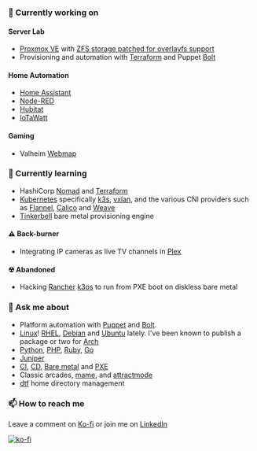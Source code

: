 ### 🔭 Currently working on

#### Server Lab

* [Proxmox VE] with [ZFS storage patched for overlayfs support]
* Provisioning and automation with [Terraform] and Puppet [Bolt]

#### Home Automation

* [Home Assistant]
* [Node-RED]
* [Hubitat]
* [IoTaWatt]

#### Gaming

* Valheim [Webmap]

### 🌱 Currently learning

* HashiCorp [Nomad] and [Terraform]
* [Kubernetes] specifically [k3s], [vxlan], and the various CNI providers
  such as [Flannel], [Calico] and [Weave]
* [Tinkerbell] bare metal provisioning engine

#### ⚠ Back-burner

* Integrating IP cameras as live TV channels in [Plex] 

#### ☢ Abandoned

* Hacking [Rancher] [k3os] to run from PXE boot on diskless bare metal

### 💬 Ask me about

* Platform automation with [Puppet] and [Bolt].
* [Linux]! [RHEL], [Debian] and [Ubuntu] lately. I've been known to publish a package or two for [Arch]
* [Python], [PHP], [Ruby], [Go]
* [Juniper]
* [CI], [CD], [Bare metal] and [PXE]
* Classic arcades, [mame], and [attractmode]
* [dtf] home directory management

### 📫 How to reach me

Leave a comment on [Ko-fi] or join me on [LinkedIn]

[![ko-fi](https://ko-fi.com/img/githubbutton_sm.svg)](https://ko-fi.com/X8X46DOM3)

[Tinkerbell]: https://tinkerbell.org/
[Linux]: https://linux.org
[RHEL]: https://redhat.com
[Debian]: https://debian.org
[Ubuntu]: https://ubuntu.com
[Arch]: https://archlinux.org
[Python]: https://python.org
[PHP]: https://php.org
[Ruby]: https://ruby.org
[Go]: https://golang.org
[Juniper]: https://juniper.com
[CI]: https://en.wikipedia.org/wiki/Continuous_integration
[CD]: https://en.wikipedia.org/wiki/Continuous_delivery
[Bare metal]: https://github.com/alexellis/awesome-baremetal
[PXE]: https://en.wikipedia.org/wiki/Preboot_Execution_Environment
[attractmode]: http://attractmode.org/
[mame]: https://www.mamedev.org/
[Webmap]: https://github.com/h0tw1r3/valheim-webmap
[Plex]: https://www.plex.tv
[Rancher]: https://rancher.com/
[dtf]: https://github.com/h0tw1r3/dtf
[Weave]: https://www.weave.works/docs/net/latest/overview/
[Calico]: https://github.com/projectcalico/cni-plugin
[Flannel]: https://github.com/flannel-io/flannel
[vxlan]: https://en.wikipedia.org/wiki/Virtual_Extensible_LAN
[k3os]: https://github.com/rancher/k3os
[k3s]: https://k3s.io/
[Kubernetes]: https://kubernetes.io/
[Ko-fi]: https://ko-fi.com/h0tw1r3
[LinkedIn]: https://linkedin.com/in/h0tw1r3
[Check out my resume]: https://btolab.com/resume/
[Nomad]: https://www.nomadproject.io
[IoTaWatt]: https://iotawatt.com/
[Hubitat]: https://hubitat.com/
[Home Assistant]: https://www.home-assistant.io/
[Node-RED]: https://nodered.org/
[Puppet]: https://puppet.com/try-puppet/open-source-puppet/
[Bolt]: https://puppet.com/open-source/bolt/
[Proxmox VE]: https://www.proxmox.com/en/proxmox-ve
[ZFS storage patched for overlayfs support]: https://github.com/h0tw1r3/pve-edge-kernel/tree/pve-edge-overlayfs
[Terraform]: https://www.terraform.io/
